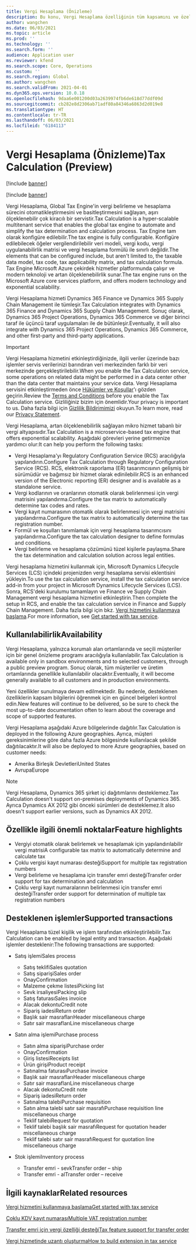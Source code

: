 ```yaml
---
title: Vergi Hesaplama (Önizleme)
description: Bu konu, Vergi Hesaplama özelliğinin tüm kapsamını ve özelliklerini açıklar.
author: wangchen
ms.date: 06/03/2021
ms.topic: article
ms.prod: ''
ms.technology: ''
ms.search.form: ''
audience: Application user
ms.reviewer: kfend
ms.search.scope: Core, Operations
ms.custom: ''
ms.search.region: Global
ms.author: wangchen
ms.search.validFrom: 2021-04-01
ms.dyn365.ops.version: 10.0.18
ms.openlocfilehash: 9daa6e001200d03a2639974fb6de618d77ddf09d
ms.sourcegitcommit: cb282e8d2306ab71adf80a84346a6863d2d019e8
ms.translationtype: HT
ms.contentlocale: tr-TR
ms.lasthandoff: 06/03/2021
ms.locfileid: "6184113"
---
```

# <a name="tax-calculation-preview"></a><span data-ttu-id="08eeb-103">Vergi Hesaplama (Önizleme)</span><span class="sxs-lookup"><span data-stu-id="08eeb-103">Tax Calculation (Preview)</span></span>

[!include [banner](../includes/banner.md)]

[!include [banner](../includes/preview-banner.md)]

<span data-ttu-id="08eeb-104">Vergi Hesaplama, Global Tax Engine'in vergi belirleme ve hesaplama sürecini otomatikleştirmesini ve basitleştirmesini sağlayan, aşırı ölçeklenebilir çok kiracılı bir servistir.</span><span class="sxs-lookup"><span data-stu-id="08eeb-104">Tax Calculation is a hyper-scalable multitenant service that enables the global tax engine to automate and simplify the tax determination and calculation process.</span></span> <span data-ttu-id="08eeb-105">Tax Engine tam olarak konfigüre edilebilir.</span><span class="sxs-lookup"><span data-stu-id="08eeb-105">The tax engine is fully configurable.</span></span> <span data-ttu-id="08eeb-106">Konfigüre edilebilecek öğeler vergilendirilebilir veri modeli, vergi kodu, vergi uygulanabilirlik matrisi ve vergi hesaplama formülü ile sınırlı değildir.</span><span class="sxs-lookup"><span data-stu-id="08eeb-106">The elements that can be configured include, but aren't limited to, the taxable data model, tax code, tax applicability matrix, and tax calculation formula.</span></span> <span data-ttu-id="08eeb-107">Tax Engine Microsoft Azure çekirdek hizmetler platformunda çalışır ve modern teknoloji ve artan ölçeklenebilirlik sunar.</span><span class="sxs-lookup"><span data-stu-id="08eeb-107">The tax engine runs on the Microsoft Azure core services platform, and offers modern technology and exponential scalability.</span></span>

<span data-ttu-id="08eeb-108">Vergi Hesaplama hizmeti Dynamics 365 Finance ve Dynamics 365 Supply Chain Management ile tümleşir.</span><span class="sxs-lookup"><span data-stu-id="08eeb-108">Tax Calculation integrates with Dynamics 365 Finance and Dynamics 365 Supply Chain Management.</span></span> <span data-ttu-id="08eeb-109">Sonuç olarak, Dynamics 365 Project Operations, Dynamics 365 Commerce ve diğer birinci taraf ile üçüncü taraf uygulamaları ile de bütünleşir.</span><span class="sxs-lookup"><span data-stu-id="08eeb-109">Eventually, it will also integrate with Dynamics 365 Project Operations, Dynamics 365 Commerce, and other first-party and third-party applications.</span></span>

> [!IMPORTANT]
> <span data-ttu-id="08eeb-110">Vergi Hesaplama hizmetini etkinleştirdiğinizde, ilgili veriler üzerinde bazı işlemler servis verilerinizi barındıran veri merkezinden farklı bir veri merkezinde gerçekleştirilebilir.</span><span class="sxs-lookup"><span data-stu-id="08eeb-110">When you enable the Tax Calculation service, some operations on related data might be performed in a data center other than the data center that maintains your service data.</span></span> <span data-ttu-id="08eeb-111">Vergi Hesaplama servisini etkinleştirmeden önce [Hükümler ve Koşullar](../../fin-ops-core/fin-ops/get-started/public-preview-terms.md)'ı gözden geçirin.</span><span class="sxs-lookup"><span data-stu-id="08eeb-111">Review the [Terms and Conditions](../../fin-ops-core/fin-ops/get-started/public-preview-terms.md) before you enable the Tax Calculation service.</span></span> <span data-ttu-id="08eeb-112">Gizliliğiniz bizim için önemlidir.</span><span class="sxs-lookup"><span data-stu-id="08eeb-112">Your privacy is important to us.</span></span> <span data-ttu-id="08eeb-113">Daha fazla bilgi için [Gizlilik Bildirimimizi](https://go.microsoft.com/fwlink/?LinkId=521839) okuyun.</span><span class="sxs-lookup"><span data-stu-id="08eeb-113">To learn more, read our [Privacy Statement](https://go.microsoft.com/fwlink/?LinkId=521839).</span></span>

<span data-ttu-id="08eeb-114">Vergi Hesaplama, artan ölçeklenebilirlik sağlayan mikro hizmet tabanlı bir vergi altyapısıdır.</span><span class="sxs-lookup"><span data-stu-id="08eeb-114">Tax Calculation is a microservice-based tax engine that offers exponential scalability.</span></span> <span data-ttu-id="08eeb-115">Aşağıdaki görevleri yerine getirmenize yardımcı olur:</span><span class="sxs-lookup"><span data-stu-id="08eeb-115">It can help you perform the following tasks:</span></span>

- <span data-ttu-id="08eeb-116">Vergi Hesaplama'yı Regulatory Configuration Service (RCS) aracılığıyla yapılandırın.</span><span class="sxs-lookup"><span data-stu-id="08eeb-116">Configure Tax Calculation through Regulatory Configuration Service (RCS).</span></span> <span data-ttu-id="08eeb-117">RCS, elektronik raporlama (ER) tasarımcısının gelişmiş bir sürümüdür ve bağımsız bir hizmet olarak edinilebilir.</span><span class="sxs-lookup"><span data-stu-id="08eeb-117">RCS is an enhanced version of the Electronic reporting (ER) designer and is available as a standalone service.</span></span>
- <span data-ttu-id="08eeb-118">Vergi kodlarının ve oranlarının otomatik olarak belirlenmesi için vergi matrisini yapılandırma.</span><span class="sxs-lookup"><span data-stu-id="08eeb-118">Configure the tax matrix to automatically determine tax codes and rates.</span></span>
- <span data-ttu-id="08eeb-119">Vergi kayıt numarasının otomatik olarak belirlenmesi için vergi matrisini yapılandırma.</span><span class="sxs-lookup"><span data-stu-id="08eeb-119">Configure the tax matrix to automatically determine the tax registration number.</span></span>
- <span data-ttu-id="08eeb-120">Formül ve koşulları tanımlamak için vergi hesaplama tasarımcısını yapılandırma.</span><span class="sxs-lookup"><span data-stu-id="08eeb-120">Configure the tax calculation designer to define formulas and conditions.</span></span>
- <span data-ttu-id="08eeb-121">Vergi belirleme ve hesaplama çözümünü tüzel kişilerle paylaşma.</span><span class="sxs-lookup"><span data-stu-id="08eeb-121">Share the tax determination and calculation solution across legal entities.</span></span>

<span data-ttu-id="08eeb-122">Vergi hesaplama hizmetini kullanmak için, Microsoft Dynamics Lifecycle Services (LCS) içindeki projenizden vergi hesaplama servisi eklentisini yükleyin.</span><span class="sxs-lookup"><span data-stu-id="08eeb-122">To use the tax calculation service, install the tax calculation service add-in from your project in Microsoft Dynamics Lifecycle Services (LCS).</span></span> <span data-ttu-id="08eeb-123">Sonra, RCS'deki kurulumu tamamlayın ve Finance ve Supply Chain Management vergi hesaplama hizmetini etkinleştirin.</span><span class="sxs-lookup"><span data-stu-id="08eeb-123">Then complete the setup in RCS, and enable the tax calculation service in Finance and Supply Chain Management.</span></span> <span data-ttu-id="08eeb-124">Daha fazla bilgi için bkz. [Vergi hizmetini kullanmaya başlama](./global-get-started-with-tax-calculation-service.md).</span><span class="sxs-lookup"><span data-stu-id="08eeb-124">For more information, see [Get started with tax service](./global-get-started-with-tax-calculation-service.md).</span></span>

## <a name="availability"></a><span data-ttu-id="08eeb-125">Kullanılabilirlik</span><span class="sxs-lookup"><span data-stu-id="08eeb-125">Availability</span></span>

<span data-ttu-id="08eeb-126">Vergi Hesaplama, yalnızca korumalı alan ortamlarında ve seçili müşteriler için bir genel önizleme programı aracılığıyla kullanılabilir.</span><span class="sxs-lookup"><span data-stu-id="08eeb-126">Tax Calculation is available only in sandbox environments and to selected customers, through a public preview program.</span></span> <span data-ttu-id="08eeb-127">Sonuç olarak, tüm müşteriler ve üretim ortamlarında genellikle kullanılabilir olacaktır.</span><span class="sxs-lookup"><span data-stu-id="08eeb-127">Eventually, it will become generally available to all customers and in production environments.</span></span>

<span data-ttu-id="08eeb-128">Yeni özellikler sunulmaya devam edilmektedir. Bu nedenle, desteklenen özelliklerin kapsam bilgilerini öğrenmek için en güncel belgeleri kontrol edin.</span><span class="sxs-lookup"><span data-stu-id="08eeb-128">New features will continue to be delivered, so be sure to check the most up-to-date documentation often to learn about the coverage and scope of supported features.</span></span>

<span data-ttu-id="08eeb-129">Vergi Hesaplama aşağıdaki Azure bölgelerinde dağıtılır.</span><span class="sxs-lookup"><span data-stu-id="08eeb-129">Tax Calculation is deployed in the following Azure geographies.</span></span> <span data-ttu-id="08eeb-130">Ayrıca, müşteri gereksinimlerine göre daha fazla Azure bölgesinde kullanılacak şekilde dağıtılacaktır.</span><span class="sxs-lookup"><span data-stu-id="08eeb-130">It will also be deployed to more Azure geographies, based on customer needs:</span></span>

- <span data-ttu-id="08eeb-131">Amerika Birleşik Devletleri</span><span class="sxs-lookup"><span data-stu-id="08eeb-131">United States</span></span>
- <span data-ttu-id="08eeb-132">Avrupa</span><span class="sxs-lookup"><span data-stu-id="08eeb-132">Europe</span></span>

> [!NOTE]
> <span data-ttu-id="08eeb-133">Vergi Hesaplama, Dynamics 365 şirket içi dağıtımlarını desteklemez.</span><span class="sxs-lookup"><span data-stu-id="08eeb-133">Tax Calculation doesn't support on-premises deployments of Dynamics 365.</span></span> <span data-ttu-id="08eeb-134">Ayrıca Dynamics AX 2012 gibi önceki sürümleri de desteklemez.</span><span class="sxs-lookup"><span data-stu-id="08eeb-134">It also doesn't support earlier versions, such as Dynamics AX 2012.</span></span>

## <a name="feature-highlights"></a><span data-ttu-id="08eeb-135">Özellikle ilgili önemli noktalar</span><span class="sxs-lookup"><span data-stu-id="08eeb-135">Feature highlights</span></span>

- <span data-ttu-id="08eeb-136">Vergiyi otomatik olarak belirlemek ve hesaplamak için yapılandırılabilir vergi matrisi</span><span class="sxs-lookup"><span data-stu-id="08eeb-136">A configurable tax matrix to automatically determine and calculate tax</span></span>
- <span data-ttu-id="08eeb-137">Çoklu vergisi kayıt numarası desteği</span><span class="sxs-lookup"><span data-stu-id="08eeb-137">Support for multiple tax registration numbers</span></span>
- <span data-ttu-id="08eeb-138">Vergi belirleme ve hesaplama için transfer emri desteği</span><span class="sxs-lookup"><span data-stu-id="08eeb-138">Transfer order support for tax determination and calculation</span></span>
- <span data-ttu-id="08eeb-139">Çoklu vergi kayıt numaralarının belirlenmesi için transfer emri desteği</span><span class="sxs-lookup"><span data-stu-id="08eeb-139">Transfer order support for determination of multiple tax registration numbers</span></span>

## <a name="supported-transactions"></a><span data-ttu-id="08eeb-140">Desteklenen işlemler</span><span class="sxs-lookup"><span data-stu-id="08eeb-140">Supported transactions</span></span>

<span data-ttu-id="08eeb-141">Vergi Hesaplama tüzel kişilik ve işlem tarafından etkinleştirilebilir.</span><span class="sxs-lookup"><span data-stu-id="08eeb-141">Tax Calculation can be enabled by legal entity and transaction.</span></span> <span data-ttu-id="08eeb-142">Aşağıdaki işlemler desteklenir:</span><span class="sxs-lookup"><span data-stu-id="08eeb-142">The following transactions are supported:</span></span>

- <span data-ttu-id="08eeb-143">Satış işlemi</span><span class="sxs-lookup"><span data-stu-id="08eeb-143">Sales process</span></span>

    - <span data-ttu-id="08eeb-144">Satış teklifi</span><span class="sxs-lookup"><span data-stu-id="08eeb-144">Sales quotation</span></span>
    - <span data-ttu-id="08eeb-145">Satış siparişi</span><span class="sxs-lookup"><span data-stu-id="08eeb-145">Sales order</span></span>
    - <span data-ttu-id="08eeb-146">Onay</span><span class="sxs-lookup"><span data-stu-id="08eeb-146">Confirmation</span></span>
    - <span data-ttu-id="08eeb-147">Malzeme çekme listesi</span><span class="sxs-lookup"><span data-stu-id="08eeb-147">Picking list</span></span>
    - <span data-ttu-id="08eeb-148">Sevk irsaliyesi</span><span class="sxs-lookup"><span data-stu-id="08eeb-148">Packing slip</span></span>
    - <span data-ttu-id="08eeb-149">Satış faturası</span><span class="sxs-lookup"><span data-stu-id="08eeb-149">Sales invoice</span></span>
    - <span data-ttu-id="08eeb-150">Alacak dekontu</span><span class="sxs-lookup"><span data-stu-id="08eeb-150">Credit note</span></span>
    - <span data-ttu-id="08eeb-151">Sipariş iadesi</span><span class="sxs-lookup"><span data-stu-id="08eeb-151">Return order</span></span>
    - <span data-ttu-id="08eeb-152">Başlık sair masrafları</span><span class="sxs-lookup"><span data-stu-id="08eeb-152">Header miscellaneous charge</span></span>
    - <span data-ttu-id="08eeb-153">Satır sair masrafları</span><span class="sxs-lookup"><span data-stu-id="08eeb-153">Line miscellaneous charge</span></span>

- <span data-ttu-id="08eeb-154">Satın alma işlemi</span><span class="sxs-lookup"><span data-stu-id="08eeb-154">Purchase process</span></span>

    - <span data-ttu-id="08eeb-155">Satın alma siparişi</span><span class="sxs-lookup"><span data-stu-id="08eeb-155">Purchase order</span></span>
    - <span data-ttu-id="08eeb-156">Onay</span><span class="sxs-lookup"><span data-stu-id="08eeb-156">Confirmation</span></span>
    - <span data-ttu-id="08eeb-157">Giriş listesi</span><span class="sxs-lookup"><span data-stu-id="08eeb-157">Receipts list</span></span>
    - <span data-ttu-id="08eeb-158">Ürün girişi</span><span class="sxs-lookup"><span data-stu-id="08eeb-158">Product receipt</span></span>
    - <span data-ttu-id="08eeb-159">Satınalma faturası</span><span class="sxs-lookup"><span data-stu-id="08eeb-159">Purchase invoice</span></span>
    - <span data-ttu-id="08eeb-160">Başlık sair masrafları</span><span class="sxs-lookup"><span data-stu-id="08eeb-160">Header miscellaneous charge</span></span>
    - <span data-ttu-id="08eeb-161">Satır sair masrafları</span><span class="sxs-lookup"><span data-stu-id="08eeb-161">Line miscellaneous charge</span></span>
    - <span data-ttu-id="08eeb-162">Alacak dekontu</span><span class="sxs-lookup"><span data-stu-id="08eeb-162">Credit note</span></span>
    - <span data-ttu-id="08eeb-163">Sipariş iadesi</span><span class="sxs-lookup"><span data-stu-id="08eeb-163">Return order</span></span>
    - <span data-ttu-id="08eeb-164">Satınalma talebi</span><span class="sxs-lookup"><span data-stu-id="08eeb-164">Purchase requisition</span></span>
    - <span data-ttu-id="08eeb-165">Satın alma talebi satır sair masrafı</span><span class="sxs-lookup"><span data-stu-id="08eeb-165">Purchase requisition line miscellaneous charge</span></span>
    - <span data-ttu-id="08eeb-166">Teklif talebi</span><span class="sxs-lookup"><span data-stu-id="08eeb-166">Request for quotation</span></span>
    - <span data-ttu-id="08eeb-167">Teklif talebi başlık sair masrafı</span><span class="sxs-lookup"><span data-stu-id="08eeb-167">Request for quotation header miscellaneous charge</span></span>
    - <span data-ttu-id="08eeb-168">Teklif talebi satır sair masrafı</span><span class="sxs-lookup"><span data-stu-id="08eeb-168">Request for quotation line miscellaneous charge</span></span>

- <span data-ttu-id="08eeb-169">Stok işlemi</span><span class="sxs-lookup"><span data-stu-id="08eeb-169">Inventory process</span></span>

    - <span data-ttu-id="08eeb-170">Transfer emri - sevk</span><span class="sxs-lookup"><span data-stu-id="08eeb-170">Transfer order – ship</span></span>
    - <span data-ttu-id="08eeb-171">Transfer emri - al</span><span class="sxs-lookup"><span data-stu-id="08eeb-171">Transfer order – receive</span></span>

## <a name="related-resources"></a><span data-ttu-id="08eeb-172">İlgili kaynaklar</span><span class="sxs-lookup"><span data-stu-id="08eeb-172">Related resources</span></span>

[<span data-ttu-id="08eeb-173">Vergi hizmetini kullanmaya başlama</span><span class="sxs-lookup"><span data-stu-id="08eeb-173">Get started with tax service</span></span>](./global-get-started-with-tax-calculation-service.md)

[<span data-ttu-id="08eeb-174">Çoklu KDV kayıt numarası</span><span class="sxs-lookup"><span data-stu-id="08eeb-174">Multiple VAT registration number</span></span>](./emea-multiple-vat-registration-numbers.md)

[<span data-ttu-id="08eeb-175">Transfer emri için vergi özelliği desteği</span><span class="sxs-lookup"><span data-stu-id="08eeb-175">Tax feature support for transfer order</span></span>](./tasks/tax-feature-support-for-transfer-order.md)

[<span data-ttu-id="08eeb-176">Vergi hizmetinde uzantı oluşturma</span><span class="sxs-lookup"><span data-stu-id="08eeb-176">How to build extension in tax service</span></span>](./tax-service-add-data-fields-tax-integration-by-extension.md)
